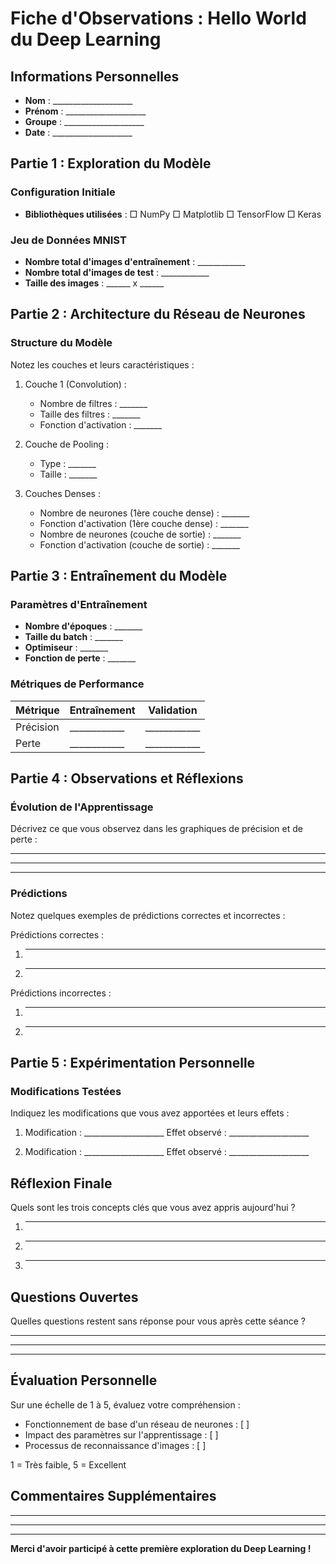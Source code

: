 # Fiche d'Observations : Hello World du Deep Learning

## Informations Personnelles
- **Nom** : ____________________
- **Prénom** : ____________________
- **Groupe** : ____________________
- **Date** : ____________________

## Partie 1 : Exploration du Modèle

### Configuration Initiale
- **Bibliothèques utilisées** :
  □ NumPy
  □ Matplotlib
  □ TensorFlow
  □ Keras

### Jeu de Données MNIST
- **Nombre total d'images d'entraînement** : ____________
- **Nombre total d'images de test** : ____________
- **Taille des images** : ______ x ______

## Partie 2 : Architecture du Réseau de Neurones

### Structure du Modèle
Notez les couches et leurs caractéristiques :

1. Couche 1 (Convolution) :
   - Nombre de filtres : _______
   - Taille des filtres : _______ 
   - Fonction d'activation : _______

2. Couche de Pooling :
   - Type : _______
   - Taille : _______

3. Couches Denses :
   - Nombre de neurones (1ère couche dense) : _______
   - Fonction d'activation (1ère couche dense) : _______
   - Nombre de neurones (couche de sortie) : _______
   - Fonction d'activation (couche de sortie) : _______

## Partie 3 : Entraînement du Modèle

### Paramètres d'Entraînement
- **Nombre d'époques** : _______
- **Taille du batch** : _______
- **Optimiseur** : _______
- **Fonction de perte** : _______

### Métriques de Performance
| Métrique | Entraînement | Validation |
|----------|--------------|------------|
| Précision | ____________ | ____________ |
| Perte | ____________ | ____________ |

## Partie 4 : Observations et Réflexions

### Évolution de l'Apprentissage
Décrivez ce que vous observez dans les graphiques de précision et de perte :

__________________________________________________________
__________________________________________________________
__________________________________________________________

### Prédictions
Notez quelques exemples de prédictions correctes et incorrectes :

Prédictions correctes :
1. ____________________
2. ____________________

Prédictions incorrectes :
1. ____________________
2. ____________________

## Partie 5 : Expérimentation Personnelle

### Modifications Testées
Indiquez les modifications que vous avez apportées et leurs effets :

1. Modification : ____________________
   Effet observé : ____________________

2. Modification : ____________________
   Effet observé : ____________________

## Réflexion Finale

Quels sont les trois concepts clés que vous avez appris aujourd'hui ?
1. ____________________
2. ____________________
3. ____________________

## Questions Ouvertes

Quelles questions restent sans réponse pour vous après cette séance ?
__________________________________________________________
__________________________________________________________
__________________________________________________________

## Évaluation Personnelle

Sur une échelle de 1 à 5, évaluez votre compréhension :
- Fonctionnement de base d'un réseau de neurones : [  ]
- Impact des paramètres sur l'apprentissage : [  ]
- Processus de reconnaissance d'images : [  ]

1 = Très faible, 5 = Excellent

## Commentaires Supplémentaires

__________________________________________________________
__________________________________________________________
__________________________________________________________

**Merci d'avoir participé à cette première exploration du Deep Learning !**